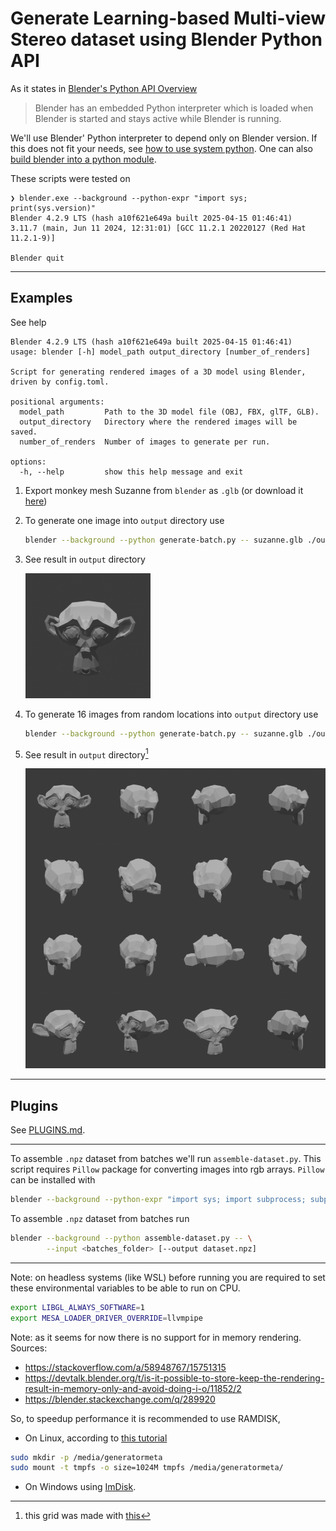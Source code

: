 # Generate Learning-based Multi-view Stereo dataset using Blender Python API

As it states in [Blender's Python API Overview](https://docs.blender.org/api/current/info_overview.html)

> Blender has an embedded Python interpreter which is loaded when Blender is started and stays active while Blender is running.

We'll use Blender' Python interpreter to depend only on Blender version.
If this does not fit your needs, see [how to use system python](https://docs.blender.org/api/current/info_tips_and_tricks.html#bundled-python-extensions). One can also [build blender into a python module](https://developer.blender.org/docs/handbook/building_blender/python_module/).

These scripts were tested on
```
❯ blender.exe --background --python-expr "import sys; print(sys.version)"
Blender 4.2.9 LTS (hash a10f621e649a built 2025-04-15 01:46:41)
3.11.7 (main, Jun 11 2024, 12:31:01) [GCC 11.2.1 20220127 (Red Hat 11.2.1-9)]

Blender quit
```

---
## Examples

See help
```
Blender 4.2.9 LTS (hash a10f621e649a built 2025-04-15 01:46:41)
usage: blender [-h] model_path output_directory [number_of_renders]

Script for generating rendered images of a 3D model using Blender, driven by config.toml.

positional arguments:
  model_path         Path to the 3D model file (OBJ, FBX, glTF, GLB).
  output_directory   Directory where the rendered images will be saved.
  number_of_renders  Number of images to generate per run.

options:
  -h, --help         show this help message and exit
```

1. Export monkey mesh Suzanne from `blender` as `.glb` (or download it [here](https://sketchfab.com/3d-models/suzanne-blender-monkey-29a3463e8d314c8fbda620800019cfb9))
1. To generate one image into `output` directory use

	```sh
	blender --background --python generate-batch.py -- suzanne.glb ./output
	```

1. See result in `output` directory

	![preview](./references/suzanne.png)

1. To generate 16 images from random locations into `output` directory use

	```sh
	blender --background --python generate-batch.py -- suzanne.glb ./output 16
	```

1. See result in `output` directory[^1]

	![preview](./references/suzannes.png)

---
## Plugins

See [PLUGINS.md](PLUGINS.md).

---

To assemble `.npz` dataset from batches we'll run `assemble-dataset.py`. This script requires `Pillow` package for converting images into rgb arrays. `Pillow` can be installed with
```sh
blender --background --python-expr "import sys; import subprocess; subprocess.check_call([sys.executable, \"-m\", \"pip\", \"install\", \"pillow\"])"
```

To assemble `.npz` dataset from batches run
```sh
blender --background --python assemble-dataset.py -- \
		--input <batches_folder> [--output dataset.npz]
```

---

Note: on headless systems (like WSL) before running you are required to set these environmental variables to be able to run on CPU.
```bash
export LIBGL_ALWAYS_SOFTWARE=1
export MESA_LOADER_DRIVER_OVERRIDE=llvmpipe
```

Note: as it seems for now there is no support for in memory rendering. Sources:
* https://stackoverflow.com/a/58948767/15751315
* https://devtalk.blender.org/t/is-it-possible-to-store-keep-the-rendering-result-in-memory-only-and-avoid-doing-i-o/11852/2
* https://blender.stackexchange.com/q/289920

So, to speedup performance it is recommended to use RAMDISK,
* On Linux, according to [this tutorial](https://web.archive.org/web/20180123110848/http://ubuntublog.org/tutorials/how-to-create-ramdisk-linux.htm)
```bash
sudo mkdir -p /media/generatormeta
sudo mount -t tmpfs -o size=1024M tmpfs /media/generatormeta/
```
* On Windows using [ImDisk](https://imdisktoolkit.com/).

[^1]: this grid was made with [this](scripts/grid/)
